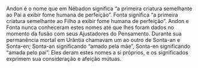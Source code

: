 ﻿Andon é o nome que em Nébadon significa “a primeira criatura semelhante ao Pai a exibir fome humana de perfeição”. Fonta significa “a primeira criatura semelhante ao Filho a exibir fome humana de perfeição”. Andon e Fonta nunca conheceram estes nomes até que lhes foram dados no momento da fusão com seus Ajustadores do Pensamento. Durante sua permanência mortal em Urântia chamavam um ao outro de Sonta-an e Sonta-en; Sonta-an significando “amado pela mãe”,  Sonta-en significando “amada pelo pai”. Eles deram estes nomes a si próprios, e os significados exprimem sua consideração e afeição mútuas.
